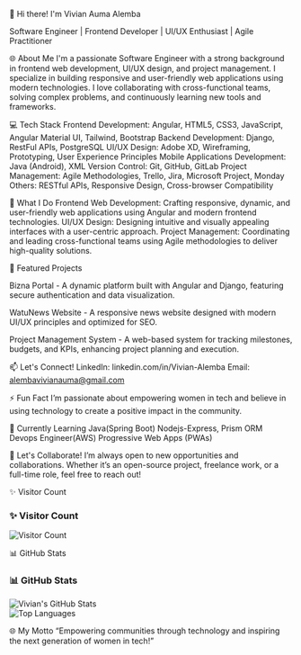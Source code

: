👋 Hi there! I'm Vivian Auma Alemba


Software Engineer | Frontend Developer | UI/UX Enthusiast | Agile Practitioner

🌐 About Me
I'm a passionate Software Engineer with a strong background in frontend web development, UI/UX design, and project management. I specialize in building responsive and user-friendly web applications using modern technologies. I love collaborating with cross-functional teams, solving complex problems, and continuously learning new tools and frameworks.

💻 Tech Stack
Frontend Development: Angular, HTML5, CSS3, JavaScript, Angular Material UI, Tailwind, Bootstrap
Backend Development: Django, RestFul APIs, PostgreSQL
UI/UX Design: Adobe XD, Wireframing, Prototyping, User Experience Principles
Mobile Applications Development: Java (Android), XML
Version Control: Git, GitHub, GitLab
Project Management: Agile Methodologies, Trello, Jira, Microsoft Project, Monday
Others: RESTful APIs, Responsive Design, Cross-browser Compatibility

🚀 What I Do
Frontend Web Development: Crafting responsive, dynamic, and user-friendly web applications using Angular and modern frontend technologies.
UI/UX Design: Designing intuitive and visually appealing interfaces with a user-centric approach.
Project Management: Coordinating and leading cross-functional teams using Agile methodologies to deliver high-quality solutions.

🌟 Featured Projects

Bizna Portal - A dynamic platform built with Angular and Django, featuring secure authentication and data visualization.

WatuNews Website - A responsive news website designed with modern UI/UX principles and optimized for SEO.

Project Management System - A web-based system for tracking milestones, budgets, and KPIs, enhancing project planning and execution.

📫 Let's Connect!
LinkedIn: linkedin.com/in/Vivian-Alemba
Email: alembavivianauma@gmail.com

⚡ Fun Fact
I’m passionate about empowering women in tech and believe in using technology to create a positive impact in the community.

🌱 Currently Learning
Java(Spring Boot)
Nodejs-Express, Prism ORM
Devops Engineer(AWS)
Progressive Web Apps (PWAs)

💬 Let's Collaborate!
I’m always open to new opportunities and collaborations. Whether it’s an open-source project, freelance work, or a full-time role, feel free to reach out!

✨ Visitor Count
### **✨ Visitor Count**  
![Visitor Count](https://komarev.com/ghpvc/?username=Alemba-Vivian&color=blue)


📊 GitHub Stats
### **📊 GitHub Stats**  
![Vivian's GitHub Stats](https://github-readme-stats.vercel.app/api?username=Alemba-Vivian&show_icons=true&theme=radical)  
![Top Languages](https://github-readme-stats.vercel.app/api/top-langs/?username=Alemba-Vivian&layout=compact&theme=radical)


🌐 My Motto
“Empowering communities through technology and inspiring the next generation of women in tech!”

<!---
Alemba-Vivian/Alemba-Vivian is a ✨ special ✨ repository because its `README.md` (this file) appears on your GitHub profile.
You can click the Preview link to take a look at your changes.
--->
